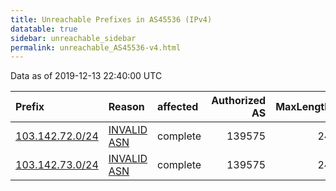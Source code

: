 ```yaml
---
title: Unreachable Prefixes in AS45536 (IPv4)
datatable: true
sidebar: unreachable_sidebar
permalink: unreachable_AS45536-v4.html
---
```


Data as of 2019-12-13 22:40:00 UTC


<div class="datatable-begin"></div>

| Prefix                                                   | Reason                                                                                                 | affected   |   Authorized AS |   MaxLength | Anchor                                       |   unreachable /24s |
|:---------------------------------------------------------|:-------------------------------------------------------------------------------------------------------|:-----------|----------------:|------------:|:---------------------------------------------|-------------------:|
| [103.142.72.0/24](https://stat.ripe.net/103.142.72.0/24) | [INVALID ASN](https://rpki-validator.ripe.net/announcement-preview?asn=AS45536&prefix=103.142.72.0/24) | complete   |          139575 |          24 | [APNIC](unreachable_APNIC_RPKI_Root-v4.html) |                  1 |
| [103.142.73.0/24](https://stat.ripe.net/103.142.73.0/24) | [INVALID ASN](https://rpki-validator.ripe.net/announcement-preview?asn=AS45536&prefix=103.142.73.0/24) | complete   |          139575 |          24 | [APNIC](unreachable_APNIC_RPKI_Root-v4.html) |                  1 |

<div class="datatable-end"></div>